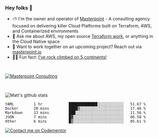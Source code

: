 

### Hey folks 👋



- ⛅️ I'm the owner and operator of [Masterpoint](https://masterpoint.io) - A consulting agency focused on delivering killer Cloud Platforms built on Terraform, AWS, and Containerized environments
- 💬 Ask me about AWS, my open source [Terraform work](https://github.com/masterpointio?q=terraform&type=&language=hcl), or anything in the Cloud Native space
- 🔨 Want to work together on an upcoming project? Reach out via [masterpoint.io](https://masterpoint.io)
- 🧗‍♂️ Fun fact: [I've rock climbed on 5 continents!](https://www.rockandice.com/videos/weekend-whippers/weekend-whipper-gunning-for-it-on-south-six-shooter/)

<br>


[![Masterpoint Consulting](https://masterpoint-public.s3.us-west-2.amazonaws.com/Logo-medium.png)](https://masterpoint.io)

<br>

![Matt's github stats](https://github-readme-stats.vercel.app/api?username=Gowiem&count_private=true&theme=cobalt&show_icons=true)

<!--START_SECTION:waka-->

```text
YAML         1 hr            █████████████░░░░░░░░░░░░   51.67 %
Docker       20 mins         ████▒░░░░░░░░░░░░░░░░░░░░   17.46 %
Markdown     13 mins         ███░░░░░░░░░░░░░░░░░░░░░░   11.56 %
JSON         7 mins          █▓░░░░░░░░░░░░░░░░░░░░░░░   06.58 %
Other        6 mins          █▒░░░░░░░░░░░░░░░░░░░░░░░   05.61 %
```

<!--END_SECTION:waka-->

[![Contact me on Codementor](https://www.codementor.io/m-badges/gowiem/find-me-on-cm-b.svg)](https://www.codementor.io/@gowiem?refer=badge)
